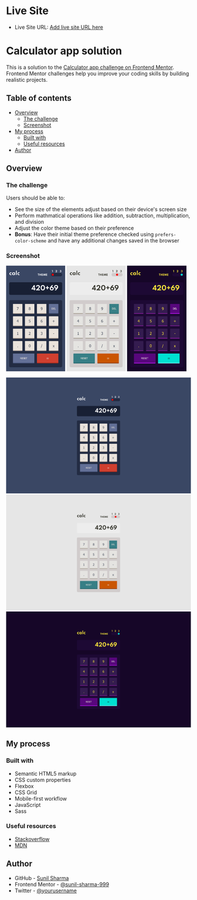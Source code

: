 # Live Site

- Live Site URL: [Add live site URL here](https://your-live-site-url.com)

# Calculator app solution

This is a solution to the [Calculator app challenge on Frontend Mentor](https://www.frontendmentor.io/challenges/calculator-app-9lteq5N29). Frontend Mentor challenges help you improve your coding skills by building realistic projects.

## Table of contents

- [Overview](#overview)
  - [The challenge](#the-challenge)
  - [Screenshot](#screenshot)
- [My process](#my-process)
  - [Built with](#built-with)
  - [Useful resources](#useful-resources)
- [Author](#author)

## Overview

### The challenge

Users should be able to:

- See the size of the elements adjust based on their device's screen size
- Perform mathmatical operations like addition, subtraction, multiplication, and division
- Adjust the color theme based on their preference
- **Bonus**: Have their initial theme preference checked using `prefers-color-scheme` and have any additional changes saved in the browser

### Screenshot

<img src='./screenshots/mobile1.png' width='32%'>
<img src='./screenshots/mobile2.png' width='32%'>
<img src='./screenshots/mobile3.png' width='32%'>

![](./screenshots/desktop1.png)
![](./screenshots/desktop2.png)
![](./screenshots/desktop3.png)

## My process

### Built with

- Semantic HTML5 markup
- CSS custom properties
- Flexbox
- CSS Grid
- Mobile-first workflow
- JavaScript
- Sass

### Useful resources

- [Stackoverflow](https://stackoverflow.com/)
- [MDN](https://developer.mozilla.org/en-US/)

## Author

- GitHub - [Sunil Sharma](https://github.com/sunil-sharma-999/)
- Frontend Mentor - [@sunil-sharma-999](https://www.frontendmentor.io/profile/sunil-sharma-999)
- Twitter - [@yourusername](https://www.twitter.com/sharmasunil999)

